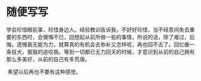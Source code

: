 # 随便写写

​     学会珍惜眼前事，珍惜身边人。经验教训告诉我，不好好珍惜，当不经意间失去重要的东西时，会懊悔不已，回想起从前所做一些的事情，所说的话，除了难过，后悔，遗憾我无能为力，就算真的有机会去弥补又怎样呢，再也回不去了。回忆像一条狂犬，狠狠的追咬我。等到一切都已无力回天的时候，才意识到从前的自己拥有那么多美好，从前的自己有多荒唐。

​     希望以后再也不要有这种感觉。